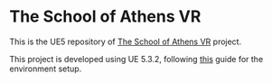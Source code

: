 # The School of Athens VR

This is the UE5 repository of [The School of Athens VR](https://github.com/marconicivitavecchia/the-school-of-athens-vr/) project.

This project is developed using UE 5.3.2, following [this](https://dev.epicgames.com/community/learning/tutorials/3Vx6/unreal-engine-5-3-2-for-meta-quest-vr) guide for the environment setup.
